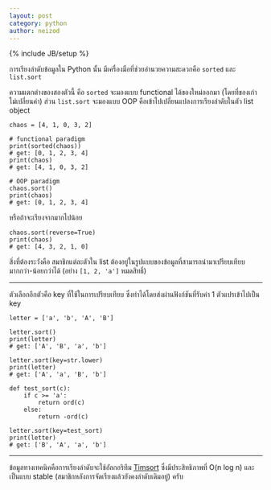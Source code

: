 ```yaml
---
layout: post
category: python
author: neizod
---
```

{% include JB/setup %}

การเรียงลำดับข้อมูลใน Python นั้น มีเครื่องมือที่ช่วยอำนวยความสะดวกคือ `sorted` และ `list.sort`

ความแตกต่างของสองตัวนี้ คือ `sorted` จะมองแบบ functional ได้ของใหม่ออกมา (โดยที่ของเก่าไม่เปลี่ยนค่า) ส่วน `list.sort` จะมองแบบ OOP คือเข้าไปเปลี่ยนแปลงการเรียงลำดับในตัว list object

    chaos = [4, 1, 0, 3, 2]

    # functional paradigm
    print(sorted(chaos))
    # get: [0, 1, 2, 3, 4]
    print(chaos)
    # get: [4, 1, 0, 3, 2]

    # OOP paradigm
    chaos.sort()
    print(chaos)
    # get: [0, 1, 2, 3, 4]

หรือถ้าจะเรียงจากมากไปน้อย

    chaos.sort(reverse=True)
    print(chaos)
    # get: [4, 3, 2, 1, 0]

สิ่งที่ต้องระวังคือ สมาชิกแต่ละตัวใน list ต้องอยู่ในรูปแบบของข้อมูลที่สามารถนำมาเปรียบเทียบมากกว่า-น้อยกว่าได้ (อย่าง `[1, 2, 'a']` หมดสิทธิ์)

---

ตัวเลือกอีกตัวคือ key ที่ใช้ในการเปรียบเทียบ ซึ่งทำได้โดยส่งผ่านฟังก์ชันที่รับค่า 1 ตัวแปรเข้าไปเป็น key

    letter = ['a', 'b', 'A', 'B']

    letter.sort()
    print(letter)
    # get: ['A', 'B', 'a', 'b']

    letter.sort(key=str.lower)
    print(letter)
    # get: ['A', 'a', 'B', 'b']

    def test_sort(c):
        if c >= 'a':
            return ord(c)
        else:
            return -ord(c)

    letter.sort(key=test_sort)
    print(letter)
    # get: ['B', 'A', 'a', 'b']

---

ข้อมูลทางเทคนิคคือการเรียงลำดับจะใช้อัลกอริทึม [Timsort](http://en.wikipedia.org/wiki/Timsort) ซึ่งมีประสิทธิภาพที่ O(n log n) และเป็นแบบ stable (สมาชิกหลังการจัดเรียงแล้วยังคงลำดับเดิมอยู่) ครับ
